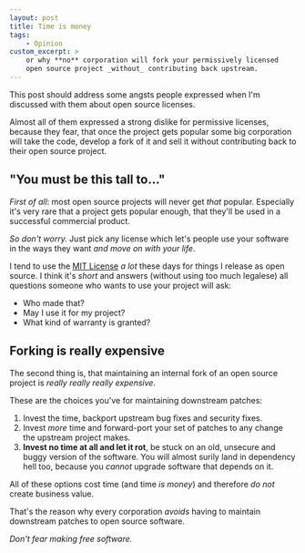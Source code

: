 ```yaml
---
layout: post
title: Time is money
tags:
    - Opinion
custom_excerpt: >
    or why **no** corporation will fork your permissively licensed
    open source project _without_ contributing back upstream.
---
```

This post should address some angsts people expressed when I'm
discussed with them about open source licenses.

Almost all of them expressed a strong dislike for permissive licenses, because
they fear, that once the project gets popular some big corporation will
take the code, develop a fork of it and sell it without contributing
back to their open source project.

"You must be this tall to&hellip;"
---------------------------

_First of all_: most open source projects will never get _that_ popular. Especially
it's very rare that a project gets popular enough, that they'll be used in a successful 
commercial product.

_So don't worry._ Just pick any license which let's people use your
software in the ways they want _and move on with your life_.

I tend to use the [MIT License][mit] _a lot_ these days for things I
release as open source. I think it's _short_ and answers (without using
too much legalese) all questions someone who wants to use your project will ask:

 * Who made that?
 * May I use it for my project?
 * What kind of warranty is granted?

[mit]: http://opensource.org/licenses/MIT

Forking is really expensive
---------------------------

The second thing is, that maintaining an internal fork of an open source
project is _really really really expensive_.

These are the choices you've for maintaining downstream patches:

 1. Invest the time, backport upstream bug fixes and security fixes.
 2. Invest _more_ time and forward-port your set of patches to any change
    the upstream project makes.
 3. **Invest no time at all and let it rot**, be stuck on an old, unsecure and buggy version
    of the software. You will almost surily land in dependency hell too,
    because you _cannot_ upgrade software that depends on it.

All of these options cost time (and time _is money_) and therefore _do not_ create 
business value.

That's the reason why every corporation _avoids_ having to
maintain downstream patches to open source software.

_Don't fear making free software._
